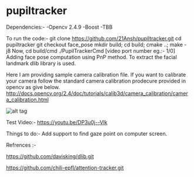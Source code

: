 # pupiltracker
  
  Dependencies:-
  -Opencv 2.4.9
  -Boost
  -TBB
  
  To run the code:-
  git clone https://github.com/21Ansh/pupiltracker.git
  cd pupiltracker
  git checkout face_pose
  mkdir build; cd build; cmake ..; make -j8
  Now,
  cd build/cmd
  ./PupilTrackerCmd [video port number eg.:- 1/0]
Adding face pose computation using PnP method. To extract the facial landmark dlib library is used.

Here I am providing sample camera calibration file. If you want to calibrate your camera follow the standard camera calibration prodecure provided in opencv as give below.
http://docs.opencv.org/2.4/doc/tutorials/calib3d/camera_calibration/camera_calibration.html
 
 
![alt tag](https://github.com/21Ansh/pupiltracker/blob/face_pose/sample.png)


Test Video:-
https://youtu.be/DP3u0j--Vlk

Things to do:-
Add support to find gaze point on computer screen.



Refrences :-

https://github.com/davisking/dlib.git

https://github.com/chili-epfl/attention-tracker.git

